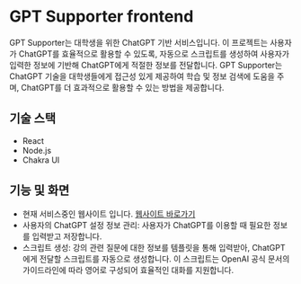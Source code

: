 # GPT Supporter frontend

GPT Supporter는 대학생을 위한 ChatGPT 기반 서비스입니다. 이 프로젝트는 사용자가 ChatGPT를 효율적으로 활용할 수 있도록, 자동으로 스크립트를 생성하여 사용자가 입력한 정보에 기반해 ChatGPT에게 적절한 정보를 전달합니다.
GPT Supporter는 ChatGPT 기술을 대학생들에게 접근성 있게 제공하여 학습 및 정보 검색에 도움을 주며, ChatGPT를 더 효과적으로 활용할 수 있는 방법을 제공합니다.

## 기술 스택
- React
- Node.js
- Chakra UI

## 기능 및 화면
- 현재 서비스중인 웹사이트 입니다. [웹사이트 바로가기](https://gpt-supporter.click)
- 사용자의 ChatGPT 설정 정보 관리: 사용자가 ChatGPT를 이용할 때 필요한 정보를 입력받고 저장합니다.
- 스크립트 생성: 강의 관련 질문에 대한 정보를 템플릿을 통해 입력받아, ChatGPT에게 전달할 스크립트를 자동으로 생성합니다. 이 스크립트는 OpenAI 공식 문서의 가이드라인에 따라 영어로 구성되어 효율적인 대화를 지원합니다.

